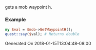 gets a mob waypoint h.
### Example

```perl
my $val = $mob->GetWaypointH();
quest::say($val); # Returns double
```


Generated On 2018-01-15T13:04:48-08:00
